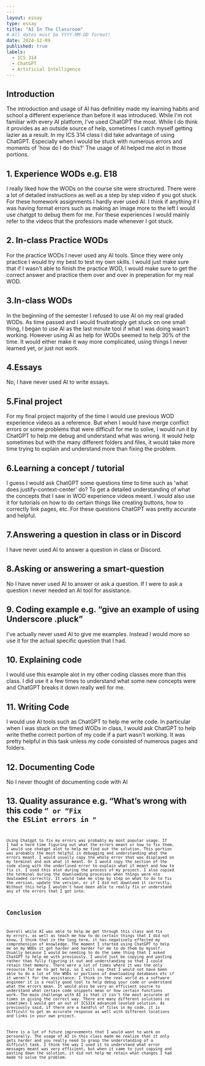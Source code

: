 ```yaml
---
---
layout: essay
type: essay
title: "AI In The Classroom"
# All dates must be YYYY-MM-DD format!
date: 2024-12-09
published: true
labels:
  - ICS 314
  - ChatGPT
  - Artificial Intelligence
---
```

## Introduction

The introduction and usage of AI has definitley made my learning habits and school a different experience than before it was introduced. While I'm not familiar with every AI platform, I've used ChatGPT the most. While I do think it provides as an outside source of help, sometimes I catch myself getting lazier as a result. In my ICS 314 class I did take advantage of using ChatGPT. Especially when I would be stuck with numerous errors and moments of 'how do I do this?' The usage of AI helped me alot in those portions. 

## 1. Experience WODs e.g. E18
I really liked how the WODs on the course site were structured. There were a lot of detailed instructions as well as a step by step video if you got stuck. For these homework assignments I hardly ever used AI. I think if anything if I was having format errors such as making an image more to the left I would use chatgpt to debug them for me. For these experiences I would mainly refer to the videos that the professors made whenever I got stuck. 

## 2. In-class Practice WODs
For the practice WODs I never used any AI tools. Since they were only practice I would try my best to test my own skills. I would just make sure that if I wasn't able to finish the practice WOD, I would make sure to get the correct answer and practice them over and over in preperation for my real WOD.

## 3.In-class WODs
In the beginning of the semester I refused to use AI on my real graded WODs. As time passed and I would frustratingly get stuck on one small thing, I began to use AI as the last minute tool if what I was doing wasn't working. However using AI as help for WODs seemed to help 30% of the time. It would either make it way more complicated, using things I never learned yet, or just not work. 

## 4.Essays
No, I have never used AI to write essays.

## 5.Final project
For my final project majority of the time I would use previous WOD experience videos as a reference. But when I would have merge conflict errors or some problems that were difficult for me to solve, I would run it by ChatGPT to help me debug and understand what was wrong. It would help sometimes but with the many different folders and files, it would take more time trying to explain and understand more than fixing the problem. 

## 6.Learning a concept / tutorial
I guess I would ask ChatGPT some questions time to time such as 'what does justify-context-center' do? To get a detailed understanding of what the concepts that I saw in WOD experience videos meant. I would also use it for tutorials on how to do certain things like creating buttons, how to correctly link pages, etc. For these questions ChatGPT was pretty accurate and helpful.

## 7.Answering a question in class or in Discord
I have never used AI to answer a question in class or Discord.

## 8.Asking or answering a smart-question
No I have never used AI to answer or ask a question. If I were to ask a question i never needed an AI tool for assistance.

## 9. Coding example e.g. “give an example of using Underscore .pluck”
I've actually never used AI to give me examples. Instead I would more so use it for the actual specific question that I had. 

## 10. Explaining code
I would use this example alot in my other coding classes more than this class. I did use it a few times to understand what some new concepts were and ChatGPT breaks it down really well for me. 

## 11. Writing Code
I would use AI tools such as ChatGPT to help me write code. In particular when I was stuck on the timed WODs in class, I would ask ChatGPT to help write thethe correct portion of my code if a part wasn't working. It was pretty helpful in this task unless my code consisted of numerous pages and folders. 

## 12. Documenting Code
No I never thought of documenting code with AI

## 13. Quality assurance e.g. “What’s wrong with this code <code here>” or “Fix the ESLint errors in <code here>”
Using Chatgpt to fix my errors was probably my most popular usage. If I had a hard time figuring out what the errors meant or how to fix them, I would use chatgpt alot to help me find out the solution. This portion was probably the most helpful in debugging and understanding what the errors meant. I would usually copy the whole error that was displayed on my terminal and ask what it meant. Or I would copy the section of the code along with the underlined error to explain what it meant and how to fix it. I used this alot during the process of my project. I also copied the terminal during the downloading processes when things were nto dowloaded correctly. It would take me step by step on what to do to fix the version, update the version, or if I did not download it correctly. Without this help I wouldn't have been able to really fix or understand any of the errors that I got into. 

## Conclusion
Overall while AI was able to help me get through this class and fix my errors, as well as teach me how to do certain things that I did not know, I think that in the long term, it has negatively effected my comprehension of knowledge. The moment I started using ChatGPT to help me on my WODs it got harder and harder for me to do them by myself. Usually because I would be needing to do the same thing that I asked ChatGPT to help me with previously. I would just be copying and pasting rather than fully figuring it out and understanding so that I could retain that memory. There were a lot of times where it was the only resource for me to get help, so I will say that I would not have been able to do a lot of the WODs or portions of downloading databases etc if it weren't for the assistance. 
I think in the real world as a software engineer it is a really good tool to help debug your code or understand what the errors mean. It would also be very an efficient source to understand what certain code snippets mean or how certain functions work. 
The main challenge with AI is that it isn't the most accurate at times in giving the correct way. There are many different solutions so sometimes I would get an out of ICS314 advanced leveled solution. As previously said, if there are a handful of files in my code, it is difficult to get an accurate response as well with different locations and links in your own project. 

There is a lot of future improvements that I would want to work on personally. The usage of AI in this class made me realize that it only gets harder and you really need to grasp the understanding of a difficult task. I think the way I used it to understand what error messages meant was very efficient, but when it came to just copying and pasting down the solution, it did not help me retain what changes I had made to solve the problem. 



